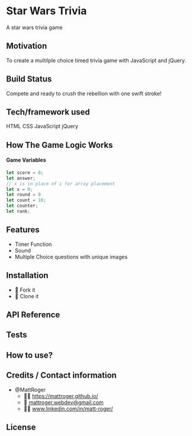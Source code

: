 # Star Wars Trivia
A star wars trivia game

## Motivation
To create a multilple choice timed trivia game with JavaScript and jQuery.

## Build Status
Compete and ready to crush the rebellion with one swift stroke!

## Tech/framework used
HTML
CSS
JavaScript
jQuery

## How The Game Logic Works

#### Game Variables 
```javascript
let score = 0;
let answer;
// x is in place of i for array placement
let x = 0;
let round = 0
let count = 10;
let counter;
let rank;
```


## Features

* Timer Function
* Sound
* Multiple Choice questions with unique images

## Installation
* :trident: Fork it
* :sheep: Clone it


## API Reference

## Tests

## How to use?


## Credits / Contact information
* @MattRoger 
  * :man_office_worker: https://mattroger.github.io/
  * :e-mail: mattroger.webdev@gmail.com
  * :man_office_worker: www.linkedin.com/in/matt-roger/


## License
